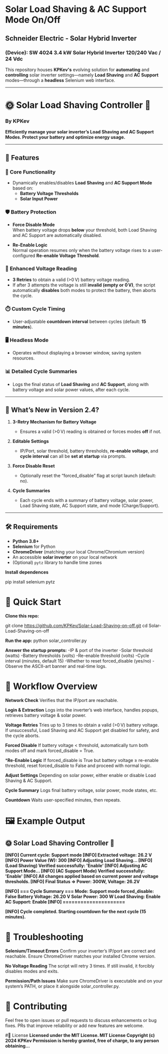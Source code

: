 # Solar Load Shaving & AC Support Mode On/Off

## Schneider Electric - Solar Hybrid Inverter
### (Device): SW 4024 3.4 kW Solar Hybrid Inverter 120/240 Vac / 24 Vdc
This repository houses **KPKev's** evolving solution for **automating** and **controlling** solar inverter settings—namely **Load Shaving** and **AC Support** modes—through a **headless** Selenium web interface.

---

# 🌞 Solar Load Shaving Controller 🚀

### By **KPKev**  
**Efficiently manage your solar inverter’s Load Shaving and AC Support Modes. Protect your battery and optimize energy usage.**

---

## 🌟 Features

### 🔧 **Core Functionality**
- Dynamically enables/disables **Load Shaving** and **AC Support Mode** based on:
  - **Battery Voltage Thresholds**
  - **Solar Input Power**

### 🛡️ **Battery Protection**
- **Force Disable Mode**  
  When battery voltage drops **below** your threshold, both Load Shaving and AC Support are automatically disabled.
  
- **Re-Enable Logic**  
  Normal operation resumes only when the battery voltage rises to a user-configured **Re-enable Voltage Threshold**.  

### 🔄 **Enhanced Voltage Reading**
- **3 Retries** to obtain a valid (>0 V) battery voltage reading.  
- If after 3 attempts the voltage is still **invalid (empty or 0 V)**, the script automatically **disables** both modes to protect the battery, then aborts the cycle.

### ⏱️ **Custom Cycle Timing**
- User-adjustable **countdown interval** between cycles (default: **15 minutes**).

### 🖥️ **Headless Mode**
- Operates without displaying a browser window, saving system resources.

### 📊 **Detailed Cycle Summaries**
- Logs the final status of **Load Shaving** and **AC Support**, along with battery voltage and solar power values, after each cycle.

---

## 📝 What’s New in Version 2.4?

1. **3-Retry Mechanism for Battery Voltage**  
   - Ensures a valid (>0 V) reading is obtained or forces modes **off** if not.  

2. **Editable Settings**  
   - IP/Port, solar threshold, battery thresholds, **re-enable voltage**, and **cycle interval** can all be **set at startup** via prompts.

3. **Force Disable Reset**  
   - Optionally reset the “forced_disable” flag at script launch (default: no).

4. **Cycle Summaries**  
   - Each cycle ends with a summary of battery voltage, solar power, Load Shaving state, AC Support state, and mode (Charge/Support).

---

## 🛠️ Requirements

- **Python 3.8+**
- **Selenium** for Python
- **ChromeDriver** (matching your local Chrome/Chromium version)
- An accessible **solar inverter** on your local network
- (Optional) `pytz` library to handle time zones

**Install dependences**

pip install selenium pytz


# 🚀 Quick Start
**Clone this repo:**


git clone https://github.com/KPKev/Solar-Load-Shaving-on-off.git
cd Solar-Load-Shaving-on-off

**Run the app:**
python solar_controller.py

**Answer the startup prompts:** 
-IP & port of the inverter 
-Solar threshold (watts) 
-Battery thresholds (volts) 
-Re-enable threshold (volts) 
-Cycle interval (minutes, default 15) 
-Whether to reset forced_disable (yes/no) 
-Observe the ASCII-art banner and real-time logs. 

# 🔄 Workflow Overview

**Network Check**
Verifies that the IP/port are reachable.

**Login & Extraction**
Logs into the inverter’s web interface, handles popups, retrieves battery voltage & solar power.

**Voltage Retries**
Tries up to 3 times to obtain a valid (>0 V) battery voltage.
If unsuccessful, Load Shaving and AC Support get disabled for safety, and the cycle aborts.

**Forced Disable**
If battery voltage < threshold, automatically turn both modes off and mark forced_disable = True.

***Re-Enable Logic**
If forced_disable is True but battery voltage ≥ re-enable threshold, reset forced_disable to False and proceed with normal logic.

**Adjust Settings**
Depending on solar power, either enable or disable Load Shaving & AC Support.

**Cycle Summary**
Logs final battery voltage, solar power, mode states, etc.

**Countdown**
Waits user-specified minutes, then repeats.


# 🖼️ Example Output

## 🌞 Solar Load Shaving Controller 🚀

**[INFO] Current cycle: Support mode
[INFO] Extracted voltage: 26.2 V
[INFO] Power Value (W): 300
[INFO] Adjusting Load Shaving...
[INFO] (Load Shaving) Verified successfully: 'Enable'
[INFO] Adjusting AC Support Mode...
[INFO] (AC Support Mode) Verified successfully: 'Enable'
[INFO] All changes applied based on current power and voltage thresholds.
[INFO] Final Status => Power: 300W, Voltage: 26.2V**

**[INFO] === Cycle Summary ===
       Mode: Support mode
       forced_disable: False
       Battery Voltage: 26.20 V
       Solar Power: 300 W
       Load Shaving: Enable
       AC Support: Enable
[INFO] =====================**

**[INFO] Cycle completed. Starting countdown for the next cycle (15 minutes).**

# 🚧 Troubleshooting

**Selenium/Timeout Errors**
Confirm your inverter’s IP/port are correct and reachable.
Ensure ChromeDriver matches your installed Chrome version.

**No Voltage Reading**
The script will retry 3 times. If still invalid, it forcibly disables modes and exits.

**Permission/Path Issues**
Make sure ChromeDriver is executable and on your system’s PATH, or place it alongside solar_controller.py.

# 🙌 Contributing
Feel free to open issues or pull requests to discuss enhancements or bug fixes. PRs that improve reliability or add new features are welcome.

#📜 License
**Licensed under the MIT License.
MIT License
Copyright (c) 2024 KPKev
Permission is hereby granted, free of charge, to any person obtaining...**

